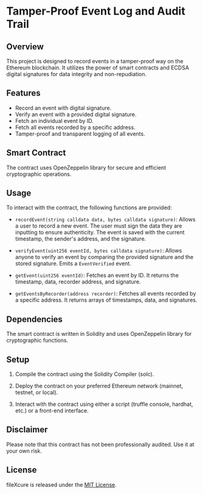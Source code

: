 

# Tamper-Proof Event Log and Audit Trail

## Overview

This project is designed to record events in a tamper-proof way on the Ethereum blockchain. It utilizes the power of smart contracts and ECDSA digital signatures for data integrity and non-repudiation.

## Features

- Record an event with digital signature.
- Verify an event with a provided digital signature.
- Fetch an individual event by ID.
- Fetch all events recorded by a specific address.
- Tamper-proof and transparent logging of all events.

## Smart Contract

The contract uses OpenZeppelin library for secure and efficient cryptographic operations.

## Usage

To interact with the contract, the following functions are provided:

- `recordEvent(string calldata data, bytes calldata signature)`: Allows a user to record a new event. The user must sign the data they are inputting to ensure authenticity. The event is saved with the current timestamp, the sender's address, and the signature.

- `verifyEvent(uint256 eventId, bytes calldata signature)`: Allows anyone to verify an event by comparing the provided signature and the stored signature. Emits a `EventVerified` event.

- `getEvent(uint256 eventId)`: Fetches an event by ID. It returns the timestamp, data, recorder address, and signature.

- `getEventsByRecorder(address recorder)`: Fetches all events recorded by a specific address. It returns arrays of timestamps, data, and signatures.

## Dependencies

The smart contract is written in Solidity and uses OpenZeppelin library for cryptographic functions.

## Setup

1. Compile the contract using the Solidity Compiler (solc).

2. Deploy the contract on your preferred Ethereum network (mainnet, testnet, or local).

3. Interact with the contract using either a script (truffle console, hardhat, etc.) or a front-end interface.

## Disclaimer

Please note that this contract has not been professionally audited. Use it at your own risk.

## License
fileXcure is released under the [MIT License](https://github.com/dhruv1972/Tamper-Proof/LICENSE.md).
